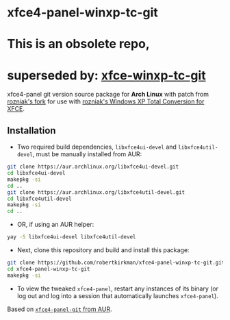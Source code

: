 # xfce4-panel-winxp-tc-git
# This is an obsolete repo,
# superseded by: [xfce-winxp-tc-git](https://aur.archlinux.org/packages/xfce-winxp-tc-git)

xfce4-panel git version source package for **Arch Linux** with patch from [rozniak's fork](https://github.com/rozniak/xfce-winxp-tc-panel) for use with [rozniak's Windows XP Total Conversion for XFCE](https://github.com/rozniak/xfce-winxp-tc).

## Installation
- Two required build dependencies, `libxfce4ui-devel` and `libxfce4util-devel`, must be manually installed from AUR:
```sh
git clone https://aur.archlinux.org/libxfce4ui-devel.git
cd libxfce4ui-devel
makepkg -si
cd ..
git clone https://aur.archlinux.org/libxfce4util-devel.git
cd libxfce4util-devel
makepkg -si
cd ..
```
- OR, if using an AUR helper:
```sh
yay -S libxfce4ui-devel libxfce4util-devel
```
- Next, clone this repository and build and install this package:
```sh
git clone https://github.com/robertkirkman/xfce4-panel-winxp-tc-git.git
cd xfce4-panel-winxp-tc-git
makepkg -si
```
- To view the tweaked `xfce4-panel`, restart any instances of its binary (or log out and log into a session that automatically launches `xfce4-panel`).

Based on [`xfce4-panel-git` from AUR](https://aur.archlinux.org/packages/xfce4-panel-git/).
